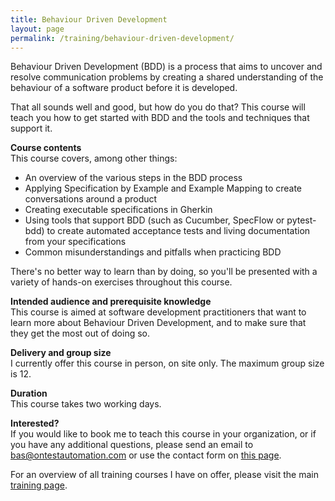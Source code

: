 ```yaml
---
title: Behaviour Driven Development
layout: page
permalink: /training/behaviour-driven-development/
---
```

Behaviour Driven Development (BDD) is a process that aims to uncover and resolve communication problems by creating a shared understanding of the behaviour of a software product before it is developed.

That all sounds well and good, but how do you do that? This course will teach you how to get started with BDD and the tools and techniques that support it.

**Course contents**  
This course covers, among other things:

  * An overview of the various steps in the BDD process
  * Applying Specification by Example and Example Mapping to create conversations around a product
  * Creating executable specifications in Gherkin
  * Using tools that support BDD (such as Cucumber, SpecFlow or pytest-bdd) to create automated acceptance tests and living documentation from your specifications
  * Common misunderstandings and pitfalls when practicing BDD

There's no better way to learn than by doing, so you'll be presented with a variety of hands-on exercises throughout this course.

**Intended audience and prerequisite knowledge**  
This course is aimed at software development practitioners that want to learn more about Behaviour Driven Development, and to make sure that they get the most out of doing so.

**Delivery and group size**  
I currently offer this course in person, on site only. The maximum group size is 12.

**Duration**  
This course takes two working days.

**Interested?**  
If you would like to book me to teach this course in your organization, or if you have any additional questions, please send an email to bas@ontestautomation.com or use the contact form on [this page](/contact/).

For an overview of all training courses I have on offer, please visit the main [training page](/training/).